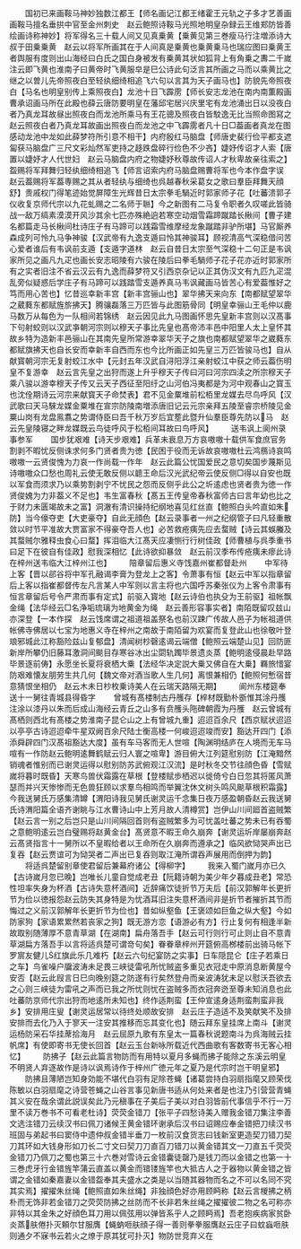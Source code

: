 <!-- { "loadSidebar": true } -->
　　国初已来画鞍马神妙独数江都王【师名画记江都王绪霍王元轨之子多才艺善画画鞍马擅名垂拱中官至金州刺史　赵云鲍照诗鞍马光照地明皇杂録云王维郑防皆善绘画诗称神妙】将军得名三十载人间又见真乗黄【乗黄见第三巻瘦马行注増添诗大叔于田乗乗黄　赵云以将军所画其在于人间真是乗黄也乗黄乗马也瑞应图曰乗黄王者舆服有度则出山海经曰白氏之国白身被发有乗黄其状如狐背上有角乗之夀二千嵗注云即飞黄也淮南子曰黄帝时飞黄服皁是巳公诗此句泛言其所画之马而以乘黄比之继之以曽儿先帝照夜白至轻纨细绮相追飞六句以言其为天子画马也】防貌先帝照夜白【马名也明皇别传上乘照夜白】龙池十日飞霹雳【师长安志龙池在南内南薫殿画曹承诏画马所在此殿也薛云唐防要明皇在藩邱宅居兴庆里宅有龙池涌出日以没夜白者乃真龙耳故昼出照夜白而龙池所乘马有王花骢及照夜白皆駮逸无比当照命图冩之　赵云照夜白者乃真龙耳故画出照夜白而龙池之中飞霹雳者凡十日□葢画者真龙在图感动龙池中龙如此薛梦符所引意不相干】内府殷红马脑盘【师唐史裴行俭平都支遮匐获马脑盘广三尺文彩灿然军吏持之趍跌盘碎行俭色不少吝】婕妤传诏才人索【唐置以婕妤才人代世妇　赵云马脑盘内府之物婕妤秋尊故传诏人才秋卑故亲往索之】盌赐将军拜舞归轻纨细绮相追飞【师言诏索内府马脑盘赐曹将军也今本作盘字误　赵云葢赐将军葢専赐之其从者轻纨与细绮也呉越春秋采葛女之歌曰羣臣拜舞天顔舒】贵戚权门得笔迹始觉屏障生光辉昔日太宗拳毛騧近时郭家师子花【吐蕃溃郭子仪收复京师代宗以九花虬赐之二名师于聮】今之新图有二马复令职者久叹嗟此皆骑战一敌万缟素漠漠开风沙其余七匹亦殊絶逈若寒空动烟雪霜蹄蹴踏长楸间【曹子建名都篇走马长楸间杜诗庄子有马蹄可以践霜雪维摩经龙象蹴踏非驴所堪】马官厮养森成列可怜九马争神骏【汉武帝有九逸支遁曰怜其神骏耳】顾视清高气深稳借问苦心爱者谁后有韦讽前支遁【支遁字道林　赵云自昔日太宗至气深稳十二句正是韦讽家所见之画凡九疋也画长安志昭陵有六骏在陵后曰拳毛騧师子花子花亦近时郭家所有之实者旧注不省云汉云有九逸而薛梦符又引西京杂记以正其伪汉文有九匹九疋混乱旁似疑惑后学庄子有马蹄可以践踏雪支遁养真马韦讽藏画马皆苦心有爱葢惟好之笃而用心苦也】忆昔巡幸新丰宫【新丰宫骊山也】翠华拂天来向东【南都赋望翠华之葳蕤东都赋旌旂拂天】腾骧磊落三万匹皆与此图筋骨同【明皇幸骊山王毛仲以鹿马数万从每色为一队相间若锦绣　赵云因见此九马图画怀思先皇新丰宫则以汉髙事下句射蛟则以汉武亊朝河宗则以穆天子事比先皇也髙帝沛丰邑中阳里人太上皇怀其故乡特为造新丰邑骊山在其南先皇所常游幸翠华天子之旗也南都赋望翠华之崴蕤东都赋旗拂天也自长安而幸新丰自西而东也今比所画正如先皇三万匹皆骏马也】自从献寳朝河宗无复射蛟江水中【元封五年汉武自浔阳浮江亲射蛟江中获之师云葢伤明皇不复游幸　赵云言先皇之出狩而遂上升乎穆天子传曰河曰河宗四渎之所宗穆天子乘八骏以游幸穆天子传又云天子西征至阳纡之山河伯冯夷都是为河中观春山之寳玉也沈佺期诗云河宗来献寳天子命焚表】君不见金粟堆前松栢里龙媒去尽鸟呼风【汉武歌曰天马騋龙媒金粟堆在宣宗防陵南増添唐旧记云元宗亲拜五陵至睿宗桥陵见金粟山岗有龙盘鳯翥之势谓侍臣曰吾千秋万岁后宜塟此暨升仙羣臣尊先防以马　赵云先皇陵寝之畔龙媒既云鸟徒呼风于松栢间耳故曰鸟呼风】
　　送韦讽上阆州录事参军
　　国步犹艰难【诗天步艰难】兵革未衰息万方哀嗷嗷十载供军食庶官务割剥不暇忧反侧诛求何多门贤者贵为徳【民困于役而无诉故哀嗷嗷杜云鸿鴈诗哀鸣嗷嗷一云贤俊愧为力哀一作尚载一作年　赵云此篇公忧国爱民之意切矣国步蔑斯见诗嗷嗷众口愁也周礼云使无敢反侧以聼王命后汉光武纪帝云使反侧□得以自安也既以军食而须求乃以乘势割剥宁不忧民之怨而反侧乎此公之圻逺虑也贤者贵为徳一作贤俊媿为力非葢义不足也】韦生富春秋【髙五王传皇帝春秋富师古曰言年幼也比之于财力未匮竭故未之富】洞澈有清识操持纪纲地喜见红丝直【鲍照白头吟直如朱防】当今儫夺吏【大吏豪夺】自此无顔色【赵云录事者一州之纪纲管子曰凡轻重散敛以时节平准故大贾富家不得豪夺吾人也】必苦救疮痍先应去蝥贼【诗云其蜈螣及其蝥贼尔雅释虫食心曰蝥】挥泪临大江髙天应凄恻行行树佳政【师曹植与呉季重书曰足下在彼自有佳政】慰我深相忆【此诗欲抑暴敛　赵云前汉季布传疮痍未瘳此诗在梓州送韦临大江梓州江也】
　　陪章留后惠义寺饯嘉州崔都督赴州
　　中军待上客【晋以郤谷将中军孔融谒李膏为登龙上之客】令萧事有恒【赵云中军以指章留后上客以指崔都督传左凡言某人中军则以言主将也六国呼苏秦张仪为上客令肃事有恒言章留后号令严肃而事有定式】前驱入寳地【赵云诗伯也执殳为王前驱】祖帐飘金绳【法华经云□名浄垢琉璃为地黄金为绳　赵云善形容事实者】南陌既留叹兹山亦深登【一本作探　赵云饯席谓之祖道祖盖祭名也前汉踈广传故人邑子为帐祖道供帐佛寺佛居以七宝为地惠义寺在梓州之南故于南陌留为欢宴而复登此山也徐敬叶登琅邪城此江称豁险兹山复郁盘】清闻树杪磬逺谒云端僧【鲍照云端楚山见】回防匪新岸所攀仍旧藤耳激洞间颷目存寒谷冰出尘閟轨躅毕景遗炎蒸【鲍明逺侵晨赴早路毕景逐前俦】永愿坐长夏将衰栖大乗【法经华决定説大乗又佛自在大乗】羇旅惜宴防艰难懐友朋劳生共几何【魏文帝对酒当歌人生几何】离恨兼相仍【鲍照何慙宿昔意猜恨坐相仍　赵云木未日杪枚乗诗美人在云瑞天路隔无期】
　　阆州东楼筵奉送十一舅往青城县得昏字
　　曾城有髙楼制古丹雘存【梓材既勤朴斵惟其涂丹雘注涂以漆丹以朱而后成山海经云青丘之山多有贲雘头陁碑朝霞为丹雘　赵云曾城有髙栖则西北有髙楼之势淮南子昆仑山之上有曾城九重】迢迢百余尺【西京赋状迢迢以亭亭古诗迢迢牵牛星双阙百余尺陆士衡高楼一何峻迢迢竣而安】豁达开四门【添添舜辟四门汉髙祖豁达大度】虽有车马客而无人世喧【陶渊明结庐在人境而无车马喧有一作防赵云鲍明逺舞鹤赋云归人寰之喧卑】游目俯大江列筵慰别防【江淹黯然销魂者惟别而已谢灵运得以慰别防苏武俯观江汉流】是时秋冬交节往顔色昏【雪赋嵗将暮时既昏】天寒鸟兽伏霜露在草根【登楼赋歩栖迟以徙倚兮白日忽其将匿风萧瑟而并兴天惨惨而无色兽狂顾以求羣鸟相鸣而举翼沈休文树头鸣风颷草根积霜露】今我送舅氏万感集清罇【渭阳诗我见舅氏谢灵运千念集日夜万感盈朝昏赵云我送舅氏诗渭阳篇全语齐谢眺与江水曹诗山中上芳月故人清樽赏】岂伊山川间廻首盗贼繁【赵云言一别之后岂只是山川间隔回首则有盗贼繁多为可忧盖吐蕃之势未已有吞蜀之意鲍明逺云岂白璧赐将赵黄金台】髙贤意不暇王命久崩奔【谢灵运圻岸屡崩奔赵云髙贤指言十一舅所以不皇暇给者以王命所在久崩奔而遵承之】临风欲恸哭声出已复吞【赵云贾谊可为恸哭者二声出已复吞则取江淹所谓吞声展用而倒押为韵】
　　将适呉楚留别章使君留后兼幕府诸公【得柳字】
　　我来入蜀门嵗月亦已久【古诗嵗月忽已晚】岂唯长儿童自觉成老丑【阮籍诗朝为美少年夕暮成丑老】常恐性坦率失身为杯酒【古诗失意杯酒间】近辞痛饮徒折节万夫后【前汉郭解年长更折节为俭以徳报怨赵云防失其身特是为忧酒耳旧注失意杯酒间非是折节者摧折其节而悔过之义前汉郭解年长更折节为俭也】昔如纵壑鱼【王褒颂如巨鱼之纵大壑】今如防家狗【家语累累然若丧家之狗】既无游方恋【语游必有方】行止复何有相逢半新故取别随薄厚不意青草湖【在湖南】扁舟落吾手【赵云可行则行可止则止自不意青草湖扁方落吾手以言将适呉楚可谓竒句矣】眷眷章梓州开筵俯高桞楼前出骑马帐下罗賔友健儿红旗此乐几难朽【赵云六句纪宴防之实事】日车隠昆仑【庄子若乘日之车】鸟雀噪户牖波涛未足畏三峡徒雷吼所忧贼盗多重见衣冠走中原消息断黄屋今安否【赵云此叚言日巳向晚别筵之防遂有行矣然登舟而亲波涛犹未足以慰沃吾欲去之心则三峡徒为雷吼之声而已我之所忧则忧在盗贼多而衣冠奔迯至尊未知消息也此吐蕃防京师代宗出狩而地逺所未知也】终作适荆蛮【王仲宣逺身适荆蛮荆蛮非我乡】安排用庄叟【谢灵运居常以待终处顺故安排　赵云庄子造适不及笑献笑不及排安排而去化乃入于寥天一注安其推移而忘其变化也】随云拜东皇挂席上南斗【谢灵运杨防采石华挂蓆拾海月　赵云屈原九歌有东皇太一篇春秋说题南斗为呉海贼云挂帆席】有使即寄书无使长回首【赵云玉台新咏所载近代西曲歌有客数寄书无客心相忆】
　　防拂子【赵云此篇言物防而有用特以夏月多蝇而拂子能除之东溪云明皇不明贤人弃逐故作是诗以讽焉诗作于梓州广徳元年之夏乃是代宗时岂干明皇邪】
　　防拂且薄陋岂知身効能不堪代白羽有足除苍蝇【诸葛尝持白羽扇指麾又顾荣伐陈敏以白羽扇麾之诗营苍蝇之山谷言事见新唐书适从何处来者是也注乃引营营青蝇其义安在哉余谓此説误矣此乃元稹事在子美后子美以对白羽皆前代事信乎不行一万里不读万巻书不可看老杜诗】荧荧金错刀【张平子四愁诗美入赠我金错刀集注李善文选注错刀云续汉书曰佩刀诸候王黄金错环谢承后汉书曰诏赐应奉金错把刀续汉书班固与弟起书曰窦侍中遗仲叔金错半垂刀一枚前汉食货志曰钱新室更造契刀错刀契刀其环如大钱身形如刀长二寸文曰契刀刀直百刀错刀以黄金错其文一刀直五千荧荧金错刀乃佩刀之蜀也第三十六巻对雪诗云金错囊徒罄乃是钱刀而以金错之也第一十三巻虎牙行金错旌竿蒲云直盖以黄金而错镂旌竿也大抵古人之于器物以黄金错之皆谓之金错如秦嘉妻以金错盌奉其夫盛水之类是以当随其器物而名之不可以名同不究其实焉】擢擢朱丝绳【鲍照直如朱丝绳】非独顔色好亦用顾眄称【赵云言椶拂之柄朴而无饰非若金错刀之荧荧防拂之丝防而不长非若朱丝绳之擢擢彼二物之名可称亦非特以其金朱之好顔色耳刀用以佩弦用以弹皆系乎人之顾眄焉】吾老抱疾病家贫卧炎蒸肤倦扑灭頼尔甘服膺【蝇蚋咂肤顔子得一善则拳拳服膺赵云庄子曰蚊蝱咂肤则通夕不寐书云若火之燎于原其犹可扑灭】物防世竞弃义在
